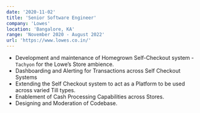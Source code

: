 ```yaml
---
date: '2020-11-02'
title: 'Senior Software Engineer'
company: 'Lowes'
location: 'Bangalore, KA'
range: 'November 2020 - August 2022'
url: 'https://www.lowes.co.in/'
---
```


- Development and maintenance of Homegrown Self-Checkout system - `Tachyon` for the Lowe’s Store ambience.
- Dashboarding and Alerting for Transactions across Self Checkout Systems
- Extending the Self Checkout system to act as a Platform to be used across varied Till types.
- Enablement of Cash Processing Capabilities across Stores.
- Designing and Moderation of Codebase.
